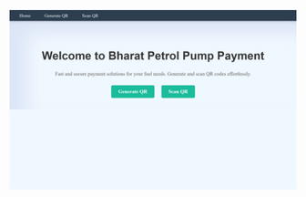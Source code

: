 ![Home Screenshot](https://raw.githubusercontent.com/shantanu-lrnr/QR_Genarator_And_Scanner/main/Screenshots/home.png)

